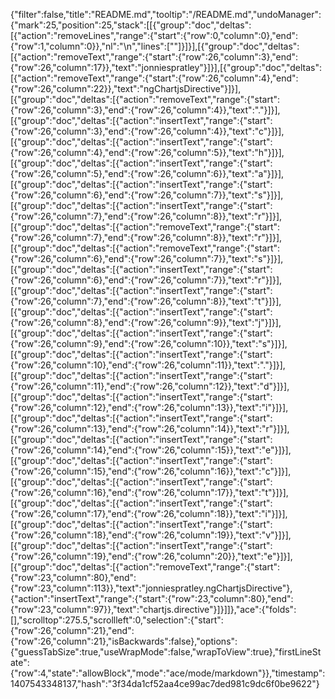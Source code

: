 {"filter":false,"title":"README.md","tooltip":"/README.md","undoManager":{"mark":25,"position":25,"stack":[[{"group":"doc","deltas":[{"action":"removeLines","range":{"start":{"row":0,"column":0},"end":{"row":1,"column":0}},"nl":"\n","lines":[""]}]}],[{"group":"doc","deltas":[{"action":"removeText","range":{"start":{"row":26,"column":3},"end":{"row":26,"column":17}},"text":"jonniespratley"}]}],[{"group":"doc","deltas":[{"action":"removeText","range":{"start":{"row":26,"column":4},"end":{"row":26,"column":22}},"text":"ngChartjsDirective"}]}],[{"group":"doc","deltas":[{"action":"removeText","range":{"start":{"row":26,"column":3},"end":{"row":26,"column":4}},"text":"."}]}],[{"group":"doc","deltas":[{"action":"insertText","range":{"start":{"row":26,"column":3},"end":{"row":26,"column":4}},"text":"c"}]}],[{"group":"doc","deltas":[{"action":"insertText","range":{"start":{"row":26,"column":4},"end":{"row":26,"column":5}},"text":"h"}]}],[{"group":"doc","deltas":[{"action":"insertText","range":{"start":{"row":26,"column":5},"end":{"row":26,"column":6}},"text":"a"}]}],[{"group":"doc","deltas":[{"action":"insertText","range":{"start":{"row":26,"column":6},"end":{"row":26,"column":7}},"text":"s"}]}],[{"group":"doc","deltas":[{"action":"insertText","range":{"start":{"row":26,"column":7},"end":{"row":26,"column":8}},"text":"r"}]}],[{"group":"doc","deltas":[{"action":"removeText","range":{"start":{"row":26,"column":7},"end":{"row":26,"column":8}},"text":"r"}]}],[{"group":"doc","deltas":[{"action":"removeText","range":{"start":{"row":26,"column":6},"end":{"row":26,"column":7}},"text":"s"}]}],[{"group":"doc","deltas":[{"action":"insertText","range":{"start":{"row":26,"column":6},"end":{"row":26,"column":7}},"text":"r"}]}],[{"group":"doc","deltas":[{"action":"insertText","range":{"start":{"row":26,"column":7},"end":{"row":26,"column":8}},"text":"t"}]}],[{"group":"doc","deltas":[{"action":"insertText","range":{"start":{"row":26,"column":8},"end":{"row":26,"column":9}},"text":"j"}]}],[{"group":"doc","deltas":[{"action":"insertText","range":{"start":{"row":26,"column":9},"end":{"row":26,"column":10}},"text":"s"}]}],[{"group":"doc","deltas":[{"action":"insertText","range":{"start":{"row":26,"column":10},"end":{"row":26,"column":11}},"text":"."}]}],[{"group":"doc","deltas":[{"action":"insertText","range":{"start":{"row":26,"column":11},"end":{"row":26,"column":12}},"text":"d"}]}],[{"group":"doc","deltas":[{"action":"insertText","range":{"start":{"row":26,"column":12},"end":{"row":26,"column":13}},"text":"i"}]}],[{"group":"doc","deltas":[{"action":"insertText","range":{"start":{"row":26,"column":13},"end":{"row":26,"column":14}},"text":"r"}]}],[{"group":"doc","deltas":[{"action":"insertText","range":{"start":{"row":26,"column":14},"end":{"row":26,"column":15}},"text":"e"}]}],[{"group":"doc","deltas":[{"action":"insertText","range":{"start":{"row":26,"column":15},"end":{"row":26,"column":16}},"text":"c"}]}],[{"group":"doc","deltas":[{"action":"insertText","range":{"start":{"row":26,"column":16},"end":{"row":26,"column":17}},"text":"t"}]}],[{"group":"doc","deltas":[{"action":"insertText","range":{"start":{"row":26,"column":17},"end":{"row":26,"column":18}},"text":"i"}]}],[{"group":"doc","deltas":[{"action":"insertText","range":{"start":{"row":26,"column":18},"end":{"row":26,"column":19}},"text":"v"}]}],[{"group":"doc","deltas":[{"action":"insertText","range":{"start":{"row":26,"column":19},"end":{"row":26,"column":20}},"text":"e"}]}],[{"group":"doc","deltas":[{"action":"removeText","range":{"start":{"row":23,"column":80},"end":{"row":23,"column":113}},"text":"jonniespratley.ngChartjsDirective"},{"action":"insertText","range":{"start":{"row":23,"column":80},"end":{"row":23,"column":97}},"text":"chartjs.directive"}]}]]},"ace":{"folds":[],"scrolltop":275.5,"scrollleft":0,"selection":{"start":{"row":26,"column":21},"end":{"row":26,"column":21},"isBackwards":false},"options":{"guessTabSize":true,"useWrapMode":false,"wrapToView":true},"firstLineState":{"row":4,"state":"allowBlock","mode":"ace/mode/markdown"}},"timestamp":1407543348137,"hash":"3f34da1cf52aa4ce99ac7ded981c9dc6f0be9622"}